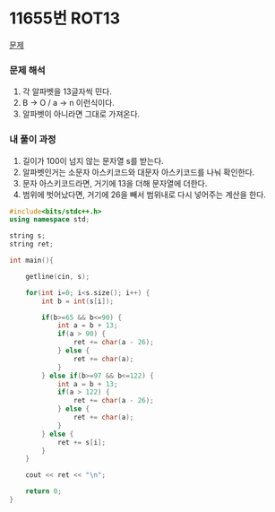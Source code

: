 # 11655번 ROT13

[문제](https://www.acmicpc.net/problem/11655)

### 문제 해석

1. 각 알파벳을 13글자씩 민다.
2. B -> O / a -> n 이런식이다.
3. 알파벳이 아니라면 그대로 가져온다.

### 내 풀이 과정

1. 길이가 100이 넘지 않는 문자열 s를 받는다.
2. 알파벳인거는 소문자 아스키코드와 대문자 아스키코드를 나눠 확인한다.
3. 문자 아스키코드라면, 거기에 13을 더해 문자열에 더한다.
4. 범위에 벗어났다면, 거기에 26을 빼서 범위내로 다시 넣어주는 계산을 한다.

```c++
#include<bits/stdc++.h>
using namespace std;

string s;
string ret;

int main(){

    getline(cin, s);

    for(int i=0; i<s.size(); i++) {
        int b = int(s[i]);

        if(b>=65 && b<=90) {
            int a = b + 13;
            if(a > 90) {
                ret += char(a - 26);
            } else {
                ret += char(a);
            }
        } else if(b>=97 && b<=122) {
            int a = b + 13;
            if(a > 122) {
                ret += char(a - 26);
            } else {
                ret += char(a);
            }
        } else {
            ret += s[i];
        }
    }

    cout << ret << "\n";

    return 0;
}
```
